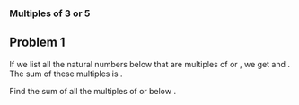### Multiples of 3 or 5
## Problem 1

<p>
If we list all the natural numbers below 
 that are multiples of 
 or 
, we get 
 and 
. The sum of these multiples is 
.

Find the sum of all the multiples of 
 or 
 below 
.
</p>
